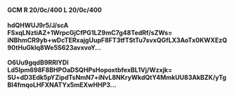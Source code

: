 #### GCM R 20/0c/400 L 20/0c/400
**hdQHWUJ9r5/J/scA**<br/>**FSxqLNztiAZ+1WrpcGjCfPG1LZ9mC7g48TedRf/sZWs=**<br/>**iNBhmCR9yb+wDcTERxajgUupF8FT3tfTStTu7svxQGfLX3AoTx0KWXEzQ90tHuGklq8We5S623avxvoY...**<br/><br/>
**O6Uu9gqdB9RRIYDl**<br/>**Ld5Ipm698F8BHPOaDSQHPsHopoxtbfexBL1Vj/Wzxjk=**<br/>**SU+dD3Edk5pYZipdTsNmN7+iNvL8NKryWkdQtY4MmkUU83AkBZK/yTgBI4fmqoLHFXNATYx5mEXwHHP3...**